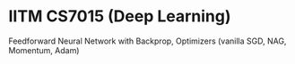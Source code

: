 # IITM CS7015 (Deep Learning)

Feedforward Neural Network with Backprop, Optimizers (vanilla SGD, NAG, Momentum, Adam)
